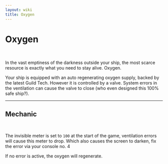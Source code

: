 ```yaml
---
layout: wiki
title: Oxygen
---
```


# Oxygen 
<br>

In the vast emptiness of the darkness outside your ship, the most scarce resource is exactly what you need to stay alive. Oxygen.

Your ship is equipped with an auto regenerating oxygen supply, backed by the latest Guild Tech. However it is controlled by a valve. System errors in the ventilation can cause the valve to close (who even designed this 100% safe ship?).

---

## Mechanic
<br>

The invisible meter is set to ```100``` at the start of the game, ventilation errors will cause this meter to drop. Which also causes the screen to darken, fix the error via your console no. 4

If no error is active, the oxygen will regenerate.
